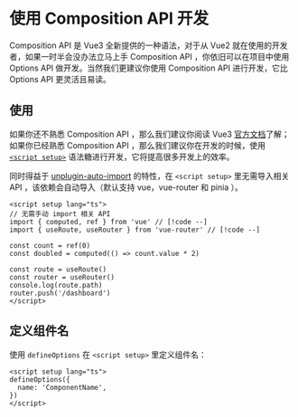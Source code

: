 # 使用 Composition API 开发

Composition API 是 Vue3 全新提供的一种语法，对于从 Vue2 就在使用的开发者，如果一时半会没办法立马上手 Composition API ，你依旧可以在项目中使用 Options API 做开发。当然我们更建议你使用 Composition API 进行开发，它比 Options API 更灵活且易读。

## 使用

如果你还不熟悉 Composition API ，那么我们建议你阅读 Vue3 [官方文档](https://v3.cn.vuejs.org/guide/composition-api-introduction.html)了解；如果你已经熟悉 Composition API ，那么我们建议你在开发的时候，使用 [`<script setup>`](https://v3.cn.vuejs.org/api/sfc-script-setup.html) 语法糖进行开发，它将提高很多开发上的效率。

同时得益于 [unplugin-auto-import](https://github.com/antfu/unplugin-auto-import) 的特性，在 `<script setup>` 里无需导入相关 API ，该依赖会自动导入（默认支持 vue，vue-router 和 pinia ）。

```vue
<script setup lang="ts">
// 无需手动 import 相关 API
import { computed, ref } from 'vue' // [!code --]
import { useRoute, useRouter } from 'vue-router' // [!code --]

const count = ref(0)
const doubled = computed(() => count.value * 2)

const route = useRoute()
const router = useRouter()
console.log(route.path)
router.push('/dashboard')
</script>
```

## 定义组件名

使用 `defineOptions` 在 `<script setup>` 里定义组件名：

```vue
<script setup lang="ts">
defineOptions({
  name: 'ComponentName',
})
</script>
```
